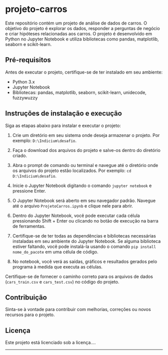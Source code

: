 # projeto-carros

Este repositório contém um projeto de análise de dados de carros. O objetivo do projeto é explorar os dados, 
responder a perguntas de negócio e criar hipóteses relacionadas aos carros. 
O projeto é desenvolvido em Python no Jupyter Notebook e utiliza bibliotecas como pandas, matplotlib, seaborn e scikit-learn.

## Pré-requisitos

Antes de executar o projeto, certifique-se de ter instalado em seu ambiente:

- Python 3.x
- Jupyter Notebook
- Bibliotecas: pandas, matplotlib, seaborn, scikit-learn, unidecode, fuzzywuzzy

## Instruções de instalação e execução

Siga as etapas abaixo para instalar e executar o projeto:

1. Crie um diretório em seu sistema onde deseja armazenar o projeto. Por exemplo: `D:\Indicium\desafio`.

2. Faça o download dos arquivos do projeto e salve-os dentro do diretório criado.

3. Abra o prompt de comando ou terminal e navegue até o diretório onde os arquivos do projeto estão localizados. Por exemplo: `cd D:\Indicium\desafio`.

4. Inicie o Jupyter Notebook digitando o comando `jupyter notebook` e pressione Enter.

5. O Jupyter Notebook será aberto em seu navegador padrão. Navegue até o arquivo `ProjetoCarros.ipynb` e clique nele para abrir.

6. Dentro do Jupyter Notebook, você pode executar cada célula pressionando Shift + Enter ou clicando no botão de execução na barra de ferramentas.

7. Certifique-se de ter todas as dependências e bibliotecas necessárias instaladas em seu ambiente do Jupyter Notebook. Se alguma biblioteca estiver faltando, você pode instalá-la usando o comando `pip install nome_do_pacote` em uma célula de código.

8. No notebook, você verá as saídas, gráficos e resultados gerados pelo programa à medida que executa as células.

Certifique-se de fornecer o caminho correto para os arquivos de dados (`cars_train.csv` e `cars_test.csv`) no código do projeto.

## Contribuição

Sinta-se à vontade para contribuir com melhorias, correções ou novos recursos para o projeto. 

## Licença

Este projeto está licenciado sob a licença....

---


